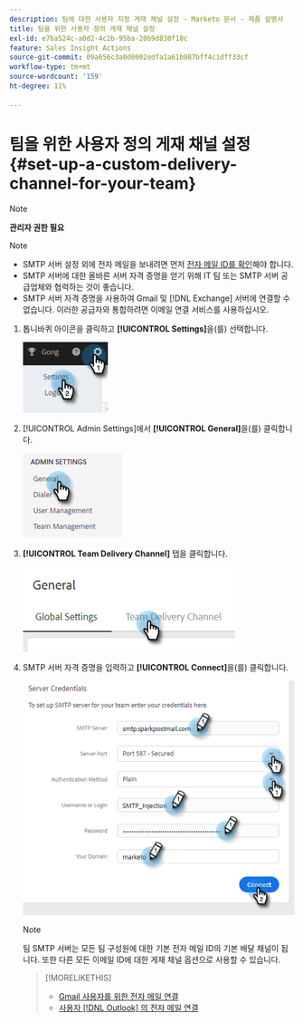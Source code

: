 ```yaml
---
description: 팀에 대한 사용자 지정 게재 채널 설정 - Marketo 문서 - 제품 설명서
title: 팀을 위한 사용자 정의 게재 채널 설정
exl-id: e7ba524c-a0d2-4c2b-95ba-20b9d830f18c
feature: Sales Insight Actions
source-git-commit: 09a656c3a0d0002edfa1a61b987bff4c1dff33cf
workflow-type: tm+mt
source-wordcount: '159'
ht-degree: 11%

---
```


# 팀을 위한 사용자 정의 게재 채널 설정 {#set-up-a-custom-delivery-channel-for-your-team}

>[!NOTE]
>
>**관리자 권한 필요**

>[!NOTE]
>
>* SMTP 서버 설정 외에 전자 메일을 보내려면 먼저 [전자 메일 ID를 확인](/help/marketo/product-docs/marketo-sales-insight/actions/getting-started/email-settings/verify-your-email.md)해야 합니다.
>* SMTP 서버에 대한 올바른 서버 자격 증명을 얻기 위해 IT 팀 또는 SMTP 서버 공급업체와 협력하는 것이 좋습니다.
>* SMTP 서버 자격 증명을 사용하여 Gmail 및 [!DNL Exchange] 서버에 연결할 수 없습니다. 이러한 공급자와 통합하려면 이메일 연결 서비스를 사용하십시오.

1. 톱니바퀴 아이콘을 클릭하고 **[!UICONTROL Settings]**&#x200B;을(를) 선택합니다.

   ![](assets/set-up-a-custom-delivery-channel-for-your-team-1.png)

1. [!UICONTROL Admin Settings]에서 **[!UICONTROL General]**&#x200B;을(를) 클릭합니다.

   ![](assets/set-up-a-custom-delivery-channel-for-your-team-2.png)

1. **[!UICONTROL Team Delivery Channel]** 탭을 클릭합니다.

   ![](assets/set-up-a-custom-delivery-channel-for-your-team-3.png)

1. SMTP 서버 자격 증명을 입력하고 **[!UICONTROL Connect]**&#x200B;을(를) 클릭합니다.

   ![](assets/set-up-a-custom-delivery-channel-for-your-team-4.png)

   >[!NOTE]
   >
   >팀 SMTP 서버는 모든 팀 구성원에 대한 기본 전자 메일 ID의 기본 배달 채널이 됩니다. 또한 다른 모든 이메일 ID에 대한 게재 채널 옵션으로 사용할 수 있습니다.

   >[!MORELIKETHIS]
   >
   >* [Gmail 사용자를 위한 전자 메일 연결](/help/marketo/product-docs/marketo-sales-connect/email-plugins/gmail/email-connection-for-gmail-users.md)
   >* [사용자 [!DNL Outlook] 의 전자 메일 연결](/help/marketo/product-docs/marketo-sales-connect/email-plugins/msc-for-outlook/email-connection-for-outlook-users.md)
